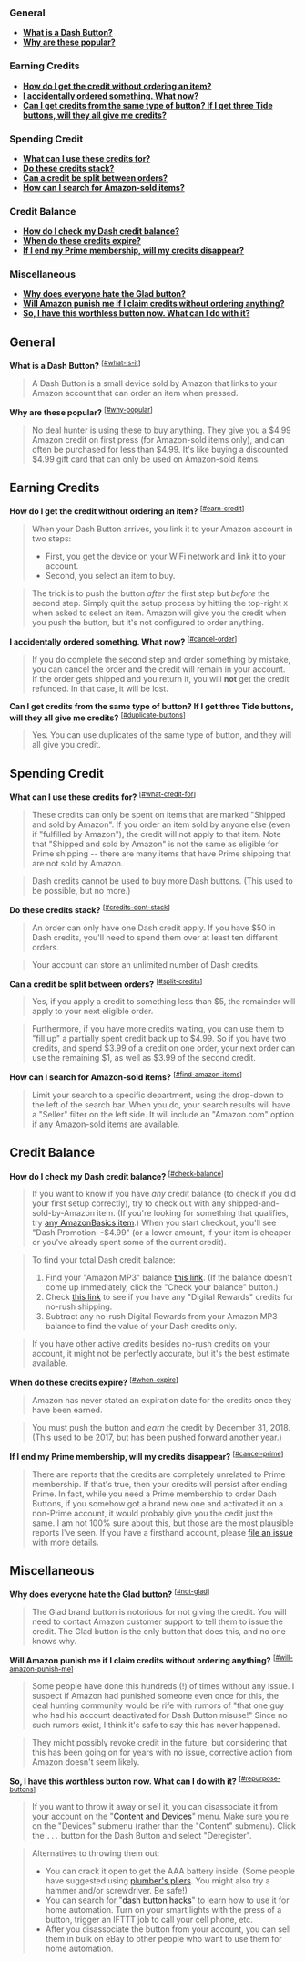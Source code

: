 ### General

* <a href="#what-is-it">**What is a Dash Button?**</a>  
* <a href="#why-popular">**Why are these popular?**</a>  

### Earning Credits

* <a href="#earn-credit">**How do I get the credit without ordering an item?**</a>  
* <a href="#cancel-order">**I accidentally ordered something. What now?**</a>  
* <a href="#duplicate-buttons">**Can I get credits from the same type of button? If I get three Tide buttons, will they all give me credits?**</a>  

### Spending Credit

* <a href="#what-credit-for">**What can I use these credits for?**</a>   
* <a href="#credits-dont-stack">**Do these credits stack?**</a>  
* <a href="#split-credits">**Can a credit be split between orders?**</a>  
* <a href="#find-amazon-items">**How can I search for Amazon-sold items?**</a> 

### Credit Balance

* <a href="#check-balance">**How do I check my Dash credit balance?**</a>  
* <a href="#when-expire">**When do these credits expire?**</a>  
* <a href="#cancel-prime">**If I end my Prime membership, will my credits disappear?**</a>  

### Miscellaneous

* <a href="#not-glad">**Why does everyone hate the Glad button?**</a>  
* <a href="#will-amazon-punish-me">**Will Amazon punish me if I claim credits without ordering anything?**</a>  
* <a href="#repurpose-buttons">**So, I have this worthless button now. What can I do with it?**</a>  

## General

<a name="what-is-it">**What is a Dash Button?**</a> <sup>[[#what-is-it](#what-is-it)]</sup>

  > A Dash Button is a small device sold by Amazon that links to your Amazon account that can order an item when pressed.


<a name="why-popular">**Why are these popular?**</a> <sup>[[#why-popular](#why-popular)]</sup>

> No deal hunter is using these to buy anything. They give you a $4.99 Amazon credit on first press (for Amazon-sold items only), and can often be purchased for less than $4.99. It's like buying a discounted $4.99 gift card that can only be used on Amazon-sold items.

## Earning Credits

<a name="earn-credit">**How do I get the credit without ordering an item?**</a> <sup>[[#earn-credit](#earn-credit)]</sup>

> When your Dash Button arrives, you link it to your Amazon account in two steps:
>   * First, you get the device on your WiFi network and link it to your account.
>   * Second, you select an item to buy.

> The trick is to push the button *after* the first step but *before* the second step. Simply quit the setup process by hitting the top-right `X` when asked to select an item. Amazon will give you the credit when you push the button, but it's not configured to order anything.

<a name="cancel-order">**I accidentally ordered something. What now?**</a> <sup>[[#cancel-order](#cancel-order)]</sup>

> If you do complete the second step and order something by mistake, you can cancel the order and the credit will remain in your account.  
> If the order gets shipped and you return it, you will **not** get the credit refunded. In that case, it will be lost.


<a name="duplicate-buttons">**Can I get credits from the same type of button? If I get three Tide buttons, will they all give me credits?**</a> <sup>[[#duplicate-buttons](#duplicate-buttons)]</sup>

> Yes. You can use duplicates of the same type of button, and they will all give you credit.



## Spending Credit

<a name="what-credit-for">**What can I use these credits for?**</a> <sup>[[#what-credit-for](#what-credit-for)]</sup>

> These credits can only be spent on items that are marked "Shipped and sold by Amazon". If you order an item sold by anyone else (even if "fulfilled by Amazon"), the credit will not apply to that item. Note that "Shipped and sold by Amazon" is not the same as eligible for Prime shipping -- there are many items that have Prime shipping that are not sold by Amazon.

> Dash credits cannot be used to buy more Dash buttons. (This used to be possible, but no more.)

<a name="credits-dont-stack">**Do these credits stack?**</a> <sup>[[#credits-dont-stack](#credits-dont-stack)]</sup>

> An order can only have one Dash credit apply. If you have $50 in Dash credits, you'll need to spend them over at least ten different orders.

> Your account can store an unlimited number of Dash credits.

<a name="split-credits">**Can a credit be split between orders?**</a> <sup>[[#split-credits](#split-credits)]</sup>

> Yes, if you apply a credit to something less than $5, the remainder will apply to your next eligible order.

> Furthermore, if you have more credits waiting, you can use them to "fill up" a partially spent credit back up to $4.99. So if you have two credits, and spend $3.99 of a credit on one order, your next order can use the remaining $1, as well as $3.99 of the second credit.

<a name="find-amazon-items">**How can I search for Amazon-sold items?**</a> <sup>[[#find-amazon-items](#find-amazon-items)]</sup>

> Limit your search to a specific department, using the drop-down to the left of the search bar. When you do, your search results will have a "Seller" filter on the left side. It will include an "Amazon.com" option if any Amazon-sold items are available.


## Credit Balance

<a name="check-balance">**How do I check my Dash credit balance?**</a> <sup>[[#check-balance](#check-balance)]</sup>

> If you want to know if you have *any* credit balance (to check if you did your first setup correctly), try to check out with any shipped-and-sold-by-Amazon item. (If you're looking for something that qualifies, try [any AmazonBasics item](https://www.amazon.com/AmazonBasics).) When you start checkout, you'll see "Dash Promotion:	-$4.99" (or a lower amount, if your item is cheaper or you've already spent some of the current credit).

> To find your total Dash credit balance:  
> 1. Find your "Amazon MP3" balance [this link](https://www.amazon.com/gp/feature.html?tag=slicinc-20&ascsubtag=b6d9ea4ae1b011e788cd9ee15ae9a4c50INT&ie=UTF8&gcIsProcess=0&docId=1000811661). (If the balance doesn't come up immediately, click the "Check your balance" button.)
> 2. Check [this link](https://www.amazon.com/norushcredits?tag=aftvn-20) to see if you have any "Digital Rewards" credits for no-rush shipping.
> 3. Subtract any no-rush Digital Rewards from your Amazon MP3 balance to find the value of your Dash credits only.

> If you have other active credits besides no-rush credits on your account, it might not be perfectly accurate, but it's the best estimate available.

<a name="when-expire">**When do these credits expire?**</a> <sup>[[#when-expire](#when-expire)]</sup>

> Amazon has never stated an expiration date for the credits once they have been earned.

> You must push the button and *earn* the credit by December 31, 2018. (This used to be 2017, but has been pushed forward another year.)

<a name="cancel-prime">**If I end my Prime membership, will my credits disappear?**</a> <sup>[[#cancel-prime](#cancel-prime)]</sup>

> There are reports that the credits are completely unrelated to Prime membership. If that's true, then your credits will persist after ending Prime. In fact, while you need a Prime membership to order Dash Buttons, if you somehow got a brand new one and activated it on a non-Prime account, it would probably give you the cedit just the same. I am not 100% sure about this, but those are the most plausible reports I've seen. If you have a firsthand account, please [file an issue](https://github.com/dashfaq/dashfaq.github.io/issues) with more details.

## Miscellaneous

<a name="not-glad">**Why does everyone hate the Glad button?**</a> <sup>[[#not-glad](#not-glad)]</sup>

> The Glad brand button is notorious for not giving the credit. You will need to contact Amazon customer support to tell them to issue the credit. The Glad button is the only button that does this, and no one knows why.


<a name="will-amazon-punish-me">**Will Amazon punish me if I claim credits without ordering anything?**</a> <sup>[[#will-amazon-punish-me](#will-amazon-punish-me)]</sup>

> Some people have done this hundreds (!) of times without any issue. I suspect if Amazon had punished someone even once for this, the deal hunting community would be rife with rumors of "that one guy who had his account deactivated for Dash Button misuse!" Since no such rumors exist, I think it's safe to say this has never happened.

> They might possibly revoke credit in the future, but considering that this has been going on for years with no issue, corrective action from Amazon doesn't seem likely.


<a name="repurpose-buttons">**So, I have this worthless button now. What can I do with it?**</a> <sup>[[#repurpose-buttons](#repurpose-buttons)]</sup>

> If you want to throw it away or sell it, you can disassociate it from your account on the "[Content and Devices](https://www.amazon.com/mn/dcw/myx.html#/home/devices/1)" menu. Make sure you're on the "Devices" submenu (rather than the "Content" submenu). Click the `...` button for the Dash Button and select "Deregister".

> Alternatives to throwing them out:  
>  * You can crack it open to get the AAA battery inside. (Some people have suggested using [plumber's pliers](https://www.google.com/search?q=plumber%27s+pliers). You might also try a hammer and/or screwdriver. Be safe!)
>  * You can search for "[dash button hacks](https://www.google.com/search?q=dash+button+hacks)" to learn how to use it for home automation. Turn on your smart lights with the press of a button, trigger an IFTTT job to call your cell phone, etc.
>  * After you disassociate the button from your account, you can sell them in bulk on eBay to other people who want to use them for home automation.
 
